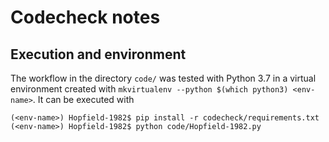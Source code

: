 # Codecheck notes

## Execution and environment

The workflow in the directory `code/` was tested with Python 3.7 in a virtual environment created with `mkvirtualenv --python $(which python3) <env-name>`.
It can be executed with

```
(<env-name>) Hopfield-1982$ pip install -r codecheck/requirements.txt
(<env-name>) Hopfield-1982$ python code/Hopfield-1982.py
```
